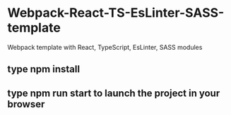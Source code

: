 # Webpack-React-TS-EsLinter-SASS-template
Webpack template with React, TypeScript, EsLinter, SASS modules

## type npm install
## type npm run start to launch the project in your browser
